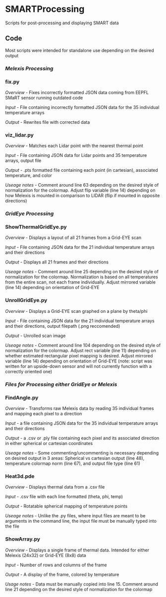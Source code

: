 # SMARTProcessing
Scripts for post-processing and displaying SMART data

## Code
Most scripts were intended for standalone use depending on the desired output

### *Melexis Processing*

### fix.py
*Overview* - Fixes incorrectly formatted JSON data coming from EEPFL SMaRT sensor running outdated code

*Input* - File containing incorrectly formatted JSON data for the 35 individual temperature arrays

*Output* - Rewrites file with corrected data

### viz_lidar.py
*Overview* - Matches each Lidar point with the nearest thermal point 

*Input* - File containing JSON data for Lidar points and 35 temperature arrays, output file

*Output* - .pts formatted file containing each point (in cartesian), associated temperature, and color

*Useage notes* - Comment around line 63 depending on the desired style of normalization for the colormap. Adjust flip variable (line 14) depending on how Melexis is mounted in comparison to LIDAR (flip if mounted in opposite directions)

### *GridEye Processing*

### ShowThermalGridEye.py 
*Overview* - Displays a layout of all 21 frames from a Grid-EYE scan 

*Input* - File containing JSON data for the 21 individual temperature arrays and their directions

*Output* - Displays all 21 frames and their directions

*Useage notes* - Comment around line 25 depending on the desired style of normalization for the colormap. Normalization is based on all temperatures from the entire scan, not each frame individually. Adjust mirrored variable (line 14) depending on orientation of Grid-EYE

### UnrollGridEye.py
*Overview* - Displays a Grid-EYE scan graphed on a plane by theta/phi

*Input* - File containing JSON data for the 21 individual temperature arrays and their directions, output filepath (.png reccomended)

*Output* - Unrolled scan image

*Useage notes* - Comment around line 104 depending on the desired style of normalization for the colormap. Adjust rect variable (line 11) depending on whether estimated rectangular pixel mapping is desired. Adjust mirrored variable (line 14) depending on orientation of Grid-EYE (note: script was written for an upside-down sensor and will not currently function with a correctly oriented one)

### *Files for Processing either GridEye or Melexis*

### FindAngle.py
*Overview* - Transforms raw Melexis data by reading 35 individual frames and mapping each pixel to a direction

*Input* - a file containing JSON data for the 35 individual temperature arrays and their directions

*Output* - a .csv or .ply file containing each pixel and its associated direction in either spherical or cartesian coordinates

*Useage notes* - Some commenting/uncommenting is necessary depending on desired output in 3 areas: Spherical vs cartesian output (line 48), temperature colormap norm (line 67), and output file type (line 61)

### Heat3d.pde
*Overview* - Displays thermal data from a .csv file 

*Input* - .csv file with each line formatted (theta, phi, temp)

*Output* - Rotatable spherical mapping of temperature points

*Useage notes* - Unlike the .py files, where input files are meant to be arguments in the command line, the input file must be manually typed into the file

### ShowArray.py
*Overview* - Displays a single frame of thermal data. Intended for either Melexis (24x32) or Grid-EYE (8x8) data

*Input* - Number of rows and columns of the frame

*Output* - A display of the frame, colored by temperature

*Usage notes* - Data must be manually copied into line 15. Comment around line 21 depending on the desired style of normalization for the colormap
